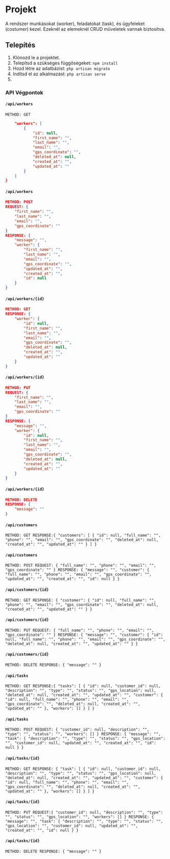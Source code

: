 # Projekt

A rendszer munkásokat (worker), feladatokat (task), és ügyfeleket (costumer) kezel. Ezeknél az
elemeknél CRUD műveletek vannak biztosítva.

## Telepítés

1. Klónozd le a projektet.
2. Telepítsd a szükséges függőségeket: `npm install`
3. Hozd létre az adatbázist: `php artisan migrate`
4. Indítsd el az alkalmazást: `php artisan serve`
5. 
### API Végpontok

#### `/api/workers`
`METHOD: GET`
```json
    "workers": [
        {
            "id": null,
            "first_name": "",
            "last_name": "",
            "email": "",
            "gps_coordinate": "",
            "deleted_at": null,
            "created_at": "",
            "updated_at": ""
        }
    ]
}
```
#### `/api/workers`
```json
METHOD: POST
REQUEST: {
    "first_name": "",
    "last_name": "",
    "email": "",
    "gps_coordinate": ""
}
RESPONSE: {
    "message": "",
    "worker": {
        "first_name": "",
        "last_name": "",
        "email": "",
        "gps_coordinate": "",
        "updated_at": "",
        "created_at": "",
        "id": null
    }
}
```
#### `/api/workers/{id}`
```json
METHOD: GET
RESPONSE: {
    "worker": {
        "id": null,
        "first_name": "",
        "last_name": "",
        "email": "",
        "gps_coordinate": "",
        "deleted_at": null,
        "created_at": "",
        "updated_at": ""
    }
}
```
#### `/api/workers/{id}`
```json
METHOD: PUT
REQUEST: {
    "first_name": "",
    "last_name": "",
    "email": "",
    "gps_coordinate": ""
}
RESPONSE: {
    "message": "",
    "worker": {
        "id": null,
        "first_name": "",
        "last_name": "",
        "email": "",
        "gps_coordinate": "",
        "deleted_at": null,
        "created_at": "",
        "updated_at": ""
    }
}
```
#### `/api/workers/{id}`
```json
METHOD: DELETE
RESPONSE: {
    "message": ""
}
```
#### `/api/customers`
`METHOD: GET
RESPONSE:{
    "customers": [
        {
            "id": null,
            "full_name": "",
            "phone": "",
            "email": "",
            "gps_coordinate": "",
            "deleted_at": null,
            "created_at": "",
            "updated_at": ""
        }
    ]
}`
#### `/api/customers`
`METHOD: POST
REQUEST: {
    "full_name": "",
    "phone": "",
    "email": "",
    "gps_coordinate": ""
}
RESPONSE: {
    "message": "",
    "customer": {
        "full_name": "",
        "phone": "",
        "email": "",
        "gps_coordinate": "",
        "updated_at": "",
        "created_at": "",
        "id": null
    }
}`
#### `/api/customers/{id}`
`METHOD: GET
RESPONSE: {
    "customer": {
        "id": null,
        "full_name": "",
        "phone": "",
        "email": "",
        "gps_coordinate": "",
        "deleted_at": null,
        "created_at": "",
        "updated_at": ""
    }
}`
#### `/api/customers/{id}`
`METHOD: PUT
REQUEST: {
    "full_name": "",
    "phone": "",
    "email": "",
    "gps_coordinate": ""
}
RESPONSE: {
    "message": "",
    "customer": {
        "id": null,
        "full_name": "",
        "phone": "",
        "email": "",
        "gps_coordinate": "",
        "deleted_at": null,
        "created_at": "",
        "updated_at": ""
    }
}`
#### `/api/customers/{id}`
`METHOD: DELETE
RESPONSE: {
    "message": ""
}`
#### `/api/tasks`
`METHOD: GET
RESPONSE:{
    "tasks": [
        {
            "id": null,
            "customer_id": null,
            "description": "",
            "type": "",
            "status": "",
            "gps_location": null,
            "deleted_at": null,
            "created_at": "",
            "updated_at": "",
            "customer": {
                "id": null,
                "full_name": "",
                "phone": "",
                "email": "",
                "gps_coordinate": "",
                "deleted_at": null,
                "created_at": "",
                "updated_at": ""
            },
            "workers": []
        }
    ]
}`
#### `/api/tasks`
`METHOD: POST
REQUEST: {
    "customer_id": null,
    "description": "",
    "type": "",
    "status": "",
    "workers": []
}
RESPONSE: {
    "message": "",
    "task": {
        "description": "",
        "type": "",
        "status": "",
        "gps_location": "",
        "customer_id": null,
        "updated_at": "",
        "created_at": "",
        "id": null
    }
}`
#### `/api/tasks/{id}`
`METHOD: GET
RESPONSE: {
    "task": [
        {
            "id": null,
            "customer_id": null,
            "description": "",
            "type": "",
            "status": "",
            "gps_location": null,
            "deleted_at": null,
            "created_at": "",
            "updated_at": "",
            "customer": {
                "id": null,
                "full_name": "",
                "phone": "",
                "email": "",
                "gps_coordinate": "",
                "deleted_at": null,
                "created_at": "",
                "updated_at": ""
            },
            "workers": []
        }
    ]
}`
#### `/api/tasks/{id}`
`METHOD: PUT
REQUEST:{
    "customer_id": null,
    "description": "",
    "type": "",
    "status": "",
    "gps_location": "",
    "workers": []
}
RESPONSE: {
    "message": "",
    "task": {
        "description": "",
        "type": "",
        "status": "",
        "gps_location": "",
        "customer_id": null,
        "updated_at": "",
        "created_at": "",
        "id": null
    }
}`
#### `/api/tasks/{id}`
`METHOD: DELETE
RESPONSE: {
    "message": ""
}`
